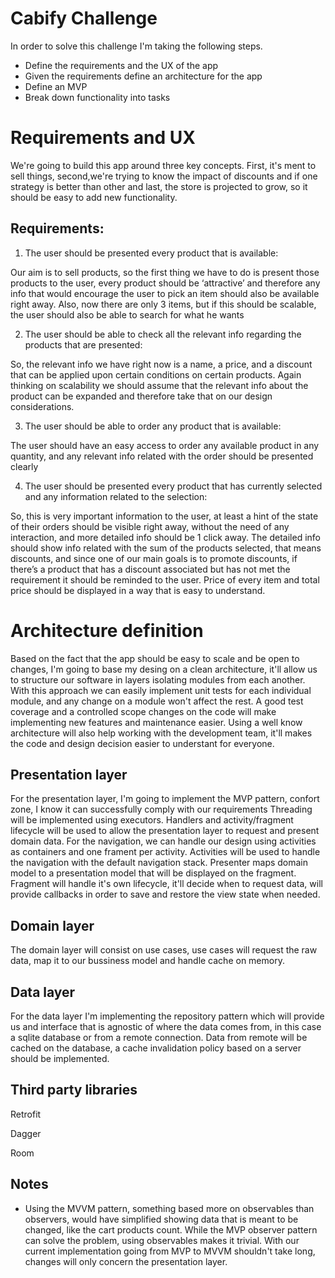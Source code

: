 # Cabify Challenge

In order to solve this challenge I'm taking the following steps.
- Define the requirements and the UX of the app
- Given the requirements define an architecture for the app
- Define an MVP
- Break down functionality into tasks

# Requirements and UX
We're going to build this app around three key concepts. First, it's ment to sell things, second,we're trying to know the impact of discounts and if one strategy is better than other and last, the store is projected to grow, so it should be easy to add new functionality.

## Requirements:
1. The user should be presented every product that is available:

Our aim is to sell products, so the first thing we have to do is present those products to the user, every product should be ‘attractive’ and therefore any info that would encourage the user to pick an item should also be available right away.
Also, now there are only 3 items, but if this should be scalable, the user should also be able to search for what he wants

2. The user should be able to check all the relevant info regarding the products that are presented:

So, the relevant info we have right now is a name, a price, and a discount that can be applied upon certain conditions on certain products.
Again thinking on scalability we should assume that the relevant info about the product can be expanded and therefore take that on our design considerations.

3. The user should be able to order any product that is available:

The user should have an easy access to order any available product in any quantity, and any relevant info related with the order should be presented clearly

4. The user should be presented every product that has currently selected and any information related to the selection:

So, this is very important information to the user, at least a hint of the state of their orders should be visible right away, without the need of any interaction, and more detailed info should be 1 click away.
The detailed info should show info related with the sum of the products selected, that means discounts, and since one of our main goals is to promote discounts, if there’s a product that has a discount associated but has not met the requirement it should be reminded to the user.
Price of every item and total price should be displayed in a way that is easy to understand.

# Architecture definition

Based on the fact that the app should be easy to scale and be open to changes, I'm going to base my desing on a clean architecture, it'll allow us to structure our software in layers isolating modules from each another. With this approach we can easily implement unit tests for each individual module, and any change on a module won't affect the rest. A good test coverage and a controlled scope changes on the code will make implementing new features and maintenance easier.
Using a well know architecture will also help working with the development team, it'll makes the code and design decision easier to understant for everyone.

## Presentation layer
For the presentation layer, I'm going to implement the MVP pattern, confort zone, I know it can successfully comply with our requirements
Threading will be implemented using executors. Handlers and activity/fragment lifecycle will be used to allow the presentation layer to request and present domain data.
For the navigation, we can handle our design using activities as containers and one frament per activity. Activities will be used to handle the navigation with the default navigation stack.
Presenter maps domain model to a presentation model that will be displayed on the fragment.
Fragment will handle it's own lifecycle, it'll decide when to request data, will provide callbacks in order to save and restore the view state when needed.


## Domain layer
The domain layer will consist on use cases, use cases will request the raw data, map it to our bussiness model and handle cache on memory.

## Data layer
For the data layer I'm implementing the repository pattern which will provide us and interface that is agnostic of where the data comes from, in this case a sqlite database or from a remote connection.
Data from remote will be cached on the database, a cache invalidation policy based on a server should be implemented.

## Third party libraries
Retrofit

Dagger

Room


## Notes
- Using the MVVM pattern, something based more on observables than observers, would have simplified showing data that is meant to be changed, like the cart products count. While the MVP observer pattern can solve the problem, using observables makes it trivial. With our current implementation going from MVP to MVVM shouldn't take long, changes will only concern the presentation layer.
